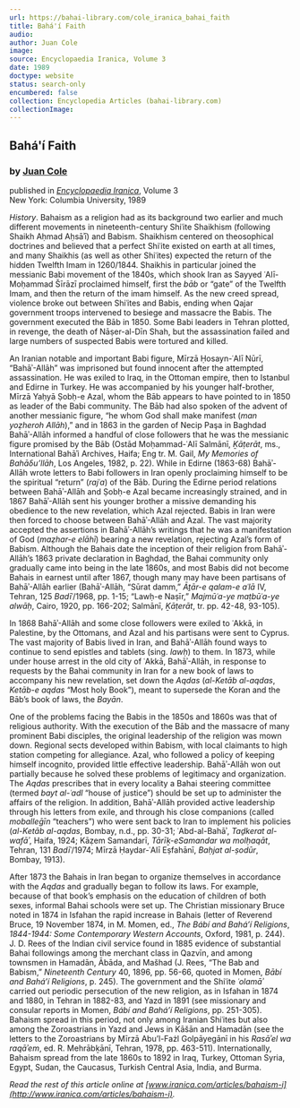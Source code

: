 ```yaml
---
url: https://bahai-library.com/cole_iranica_bahai_faith
title: Bahá'í Faith
audio: 
author: Juan Cole
image: 
source: Encyclopaedia Iranica, Volume 3
date: 1989
doctype: website
status: search-only
encumbered: false
collection: Encyclopedia Articles (bahai-library.com)
collectionImage: 
---
```



## Bahá'í Faith

### by [Juan Cole](https://bahai-library.com/author/Juan+Cole)

published in [_Encyclopaedia Iranica_](https://bahai-library.com/series/Encyclopaedia%20Iranica), Volume 3  
New York: Columbia University, 1989


_History_. Bahaism as a religion had as its background two earlier and much different movements in nineteenth-century Shiʿite Shaikhism (following Shaikh Aḥmad Aḥsāʾī) and Babism. Shaikhism centered on theosophical doctrines and believed that a perfect Shiʿite existed on earth at all times, and many Shaikhis (as well as other Shiʿites) expected the return of the hidden Twelfth Imam in 1260/1844. Shaikhis in particular joined the messianic Babi movement of the 1840s, which shook Iran as Sayyed ʿAlī-Moḥammad Šīrāzī proclaimed himself, first the _bāb_ or “gate” of the Twelfth Imam, and then the return of the imam himself. As the new creed spread, violence broke out between Shiʿites and Babis, ending when Qajar government troops intervened to besiege and massacre the Babis. The government executed the Bāb in 1850. Some Babi leaders in Tehran plotted, in revenge, the death of Nāṣer-al-Dīn Shah, but the assassination failed and large numbers of suspected Babis were tortured and killed.

An Iranian notable and important Babi figure, Mīrzā Ḥosayn-ʿAlī Nūrī, “Bahāʾ-Allāh” was imprisoned but found innocent after the attempted assassination. He was exiled to Iraq, in the Ottoman empire, then to Istanbul and Edirne in Turkey. He was accompanied by his younger half-brother, Mīrzā Yaḥyā Ṣobḥ-e Azal, whom the Bāb appears to have pointed to in 1850 as leader of the Babi community. The Bāb had also spoken of the advent of another messianic figure, “he whom God shall make manifest (_man yoẓheroh Allāh_),” and in 1863 in the garden of Necip Paşa in Baghdad Bahāʾ-Allāh informed a handful of close followers that he was the messianic figure promised by the Bāb (Ostād Moḥammad-ʿAlī Salmānī, _Ḵāṭerāt_, ms., International Bahāʾi Archives, Haifa; Eng tr. M. Gail, _My Memories of Bahāδu’llāh_, Los Angeles, 1982, p. 22). While in Edirne (1863-68) Bahāʾ-Allāh wrote letters to Babi followers in Iran openly proclaiming himself to be the spiritual “return” (_rajʿa_) of the Bāb. During the Edirne period relations between Bahāʾ-Allāh and Ṣobḥ-e Azal became increasingly strained, and in 1867 Bahāʾ-Allāh sent his younger brother a missive demanding his obedience to the new revelation, which Azal rejected. Babis in Iran were then forced to choose between Bahāʾ-Allāh and Azal. The vast majority accepted the assertions in Bahāʾ-Allāh’s writings that he was a manifestation of God (_maẓhar-e elāhī_) bearing a new revelation, rejecting Azal’s form of Babism. Although the Bahais date the inception of their religion from Bahāʾ-Allāh’s 1863 private declaration in Baghdad, the Bahai community only gradually came into being in the late 1860s, and most Babis did not become Bahais in earnest until after 1867, though many may have been partisans of Bahāʾ-Allāh earlier (Bahāʾ-Allāh, “Sūrat damm,” _Āṯār-e qalam-e aʿlā_ IV, Tehran, 125 _Badīʿ_/1968, pp. 1-15; “Lawḥ-e Naṣīr,” _Majmūʿa-ye maṭbūʿa-ye alwāḥ_, Cairo, 1920, pp. 166-202; Salmānī, _Ḵāṭerāt_, tr. pp. 42-48, 93-105).

In 1868 Bahāʾ-Allāh and some close followers were exiled to ʿAkkā, in Palestine, by the Ottomans, and Azal and his partisans were sent to Cyprus. The vast majority of Babis lived in Iran, and Bahāʾ-Allāh found ways to continue to send epistles and tablets (sing. _lawḥ_) to them. In 1873, while under house arrest in the old city of ʿAkkā, Bahāʾ-Allāh, in response to requests by the Bahai community in Iran for a new book of laws to accompany his new revelation, set down the _Aqdas_ (_al-Ketāb al-aqdas_, _Ketāb-e aqdas_ “Most holy Book”), meant to supersede the Koran and the Bāb’s book of laws, the _Bayān_.

One of the problems facing the Babis in the 1850s and 1860s was that of religious authority. With the execution of the Bāb and the massacre of many prominent Babi disciples, the original leadership of the religion was mown down. Regional sects developed within Babism, with local claimants to high station competing for allegiance. Azal, who followed a policy of keeping himself incognito, provided little effective leadership. Bahāʾ-Allāh won out partially because he solved these problems of legitimacy and organization. The _Aqdas_ prescribes that in every locality a Bahai steering committee (termed _bayt al-ʿadl_ “house of justice”) should be set up to administer the affairs of the religion. In addition, Bahāʾ-Allāh provided active leadership through his letters from exile, and through his close companions (called _moballeḡīn_ “teachers”) who were sent back to Iran to implement his policies (_al-Ketāb al-aqdas_, Bombay, n.d., pp. 30-31; ʿAbd-al-Bahāʾ, _Taḏkerat al-wafāʾ_, Haifa, 1924; Kāẓem Samandarī, _Tārīḵ-eSamandar wa molḥaqāt_, Tehran, 131 _Badīʿ_/1974; Mīrzā Ḥaydar-ʿAlī Eṣfahānī, _Baḥjat al-ṣodūr_, Bombay, 1913).

After 1873 the Bahais in Iran began to organize themselves in accordance with the _Aqdas_ and gradually began to follow its laws. For example, because of that book’s emphasis on the education of children of both sexes, informal Bahai schools were set up. The Christian missionary Bruce noted in 1874 in Isfahan the rapid increase in Bahais (letter of Reverend Bruce, 19 November 1874, in M. Momen, ed., _The Bábí and Bahá’í Religions_, _1844-1944: Some Contemporary Western Accounts_, Oxford, 1981, p. 244). J. D. Rees of the Indian civil service found in 1885 evidence of substantial Bahai followings among the merchant class in Qazvīn, and among townsmen in Hamadān, Ābāda, and Mašhad (J. Rees, “The Bab and Babism,” _Nineteenth Century_ 40, 1896, pp. 56-66, quoted in Momen, _Bābí and Bahá’í Religions_, p. 245). The government and the Shiʿite _ʿolamāʾ_ carried out periodic persecution of the new religion, as in Isfahan in 1874 and 1880, in Tehran in 1882-83, and Yazd in 1891 (see missionary and consular reports in Momen, _Bábí and Bahá’í Religions_, pp. 251-305). Bahaism spread in this period, not only among Iranian Shiʿites but also among the Zoroastrians in Yazd and Jews in Kāšān and Hamadān (see the letters to the Zoroastrians by Mīrzā Abu’l-Fażl Golpāyegānī in his _Rasāʾel wa raqāʾem_, ed. R. Mehrābḵānī, Tehran, 1978, pp. 463-511). Internationally, Bahaism spread from the late 1860s to 1892 in Iraq, Turkey, Ottoman Syria, Egypt, Sudan, the Caucasus, Turkish Central Asia, India, and Burma.

  
_Read the rest of this article online at [www.iranica.com/articles/bahaism-i](http://www.iranica.com/articles/bahaism-i)._